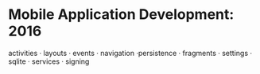# Mobile Application Development: 2016

activities · layouts · events · navigation ·persistence · fragments · settings · sqlite · services · signing 
